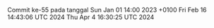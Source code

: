 Commit ke-55 pada tanggal Sun Jan 01 14:00 2023 +0100
Fri Feb 16 14:43:06 UTC 2024
Thu Apr  4 16:30:25 UTC 2024
